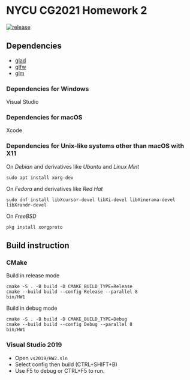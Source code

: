 # NYCU CG2021 Homework 2

[![release](https://github.com/TheLurkingCat/CG2021-HW2/actions/workflows/build.yml/badge.svg?branch=release&event=push)](https://github.com/TheLurkingCat/CG2021-HW2/actions/workflows/build.yml)

## Dependencies

- [glad](https://github.com/Dav1dde/glad)
- [glfw](https://github.com/glfw/glfw)
- [glm](https://github.com/g-truc/glm)

### Dependencies for Windows

Visual Studio

### Dependencies for macOS

Xcode

### Dependencies for Unix-like systems other than macOS with X11

On *Debian* and derivatives like *Ubuntu* and *Linux Mint*

`sudo apt install xorg-dev`

On *Fedora* and derivatives like *Red Hat*

`sudo dnf install libXcursor-devel libXi-devel libXinerama-devel libXrandr-devel`

On *FreeBSD*

`pkg install xorgproto`

## Build instruction

### CMake

Build in release mode
```bash=
cmake -S . -B build -D CMAKE_BUILD_TYPE=Release
cmake --build build --config Release --parallel 8
bin/HW1
```

Build in debug mode
```bash=
cmake -S . -B build -D CMAKE_BUILD_TYPE=Debug
cmake --build build --config Debug --parallel 8
bin/HW1
```

### Visual Studio 2019

- Open `vs2019/HW2.sln`
- Select config then build (CTRL+SHIFT+B)
- Use F5 to debug or CTRL+F5 to run.
